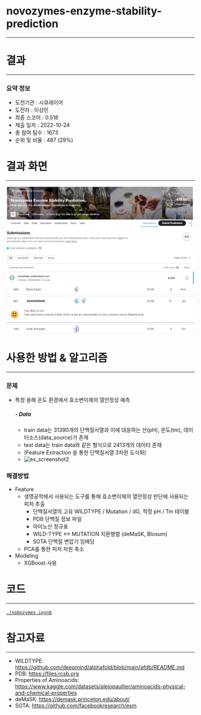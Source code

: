# novozymes-enzyme-stability-prediction
---
# 결과
---
### 요약 정보
* 도전기관 : 시큐레이어
* 도전자 : 이상민
* 최종 스코어 : 0.518
* 제출 일자 : 2022-10-24
* 총 참여 팀수 : 1673
* 순위 및 비율 : 487 (29%)

# 결과 화면
---
![ex_screenshot1](./IMG/Score.png)
![ex_screenshot0](./IMG/Leaderboard.png)


# 사용한 방법 & 알고리즘
---
### 문제
* 특정 용해 온도 환경에서 효소변이체의 열안정성 예측

  ##### - Data
  * train data는 31390개의 단백질서열과 이에 대응하는 산(pH), 온도(tm), 데이터소스(data_source)가 존재
  * test data는 train data와 같은 형식으로 2413개의 데이터 존재
  * (Feature Extraction 을 통한 단백질서열 3차원 도식화)
  * ![ex_screenshot2](./IMG/Data.png)


### 해결방법
* Feature
  * 생명공학에서 사용되는 도구를 통해 효소변이체의 열안정성 판단에 사용되는 피처 추출 
    * 단백질서열의 고유 WILDTYPE / Mutation / dG, 적정 pH / Tm 테이블
    * PDB 단백질 정보 파일
    * 아미노산 정규표
    * WILD-TYPE <-> MUTATION 치환행렬 (deMaSK, Blosum)
    * SOTA 단백질 변압기 임베딩
  * PCA를 통한 피처 차원 축소
* Modeling
  * XGBoost 사용
  

# 코드
---
[`./nobozymes.ipynb`](./nobozymes.ipynb)

# 참고자료
---
* WILDTYPE: https://github.com/deepmind/alphafold/blob/main/afdb/README.md
* PDB: https://files.rcsb.org
* Properties of Aminoacids: https://www.kaggle.com/datasets/alejopaullier/aminoacids-physical-and-chemical-properties
* deMaSK: https://demask.princeton.edu/about/
* SOTA: https://github.com/facebookresearch/esm